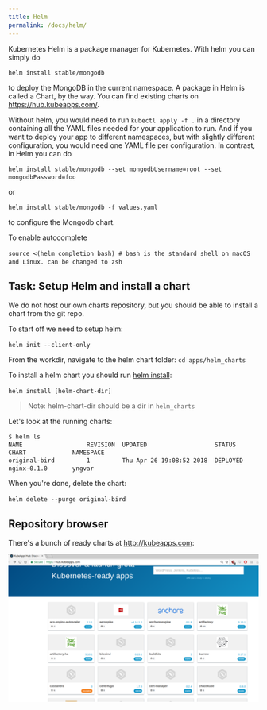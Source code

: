 ```yaml
---
title: Helm
permalink: /docs/helm/
---
```


Kubernetes Helm is a package manager for Kubernetes. With helm you can simply do

```
helm install stable/mongodb
```

to deploy the MongoDB in the current namespace. A package in Helm is called a Chart, by the way. You can find
existing charts on <https://hub.kubeapps.com/>.

Without helm, you would need to run `kubectl apply -f .` in a directory containing all the YAML files needed
for your application to run. And if you want to deploy your app to different namespaces, but with slightly
different configuration, you would need one YAML file per configuration. In contrast, in Helm you can do

```
helm install stable/mongodb --set mongodbUsername=root --set mongodbPassword=foo
```

or

```
helm install stable/mongodb -f values.yaml
```

to configure the Mongodb chart.

To enable autocomplete

`source <(helm completion bash) # bash is the standard shell on macOS and Linux. can be changed to zsh`


## Task: Setup Helm and install a chart

We do not host our own charts repository, but you should be able to install a chart
from the git repo.

To start off we need to setup helm:

`helm init --client-only`

From the workdir, navigate to the helm chart folder:
 `cd apps/helm_charts`

To install a helm chart you should run [helm install](https://docs.helm.sh/helm/helm_install):

`helm install [helm-chart-dir]`
> Note: helm-chart-dir should be a dir in `helm_charts`

Let's look at the running charts:

```
$ helm ls
NAME                  REVISION  UPDATED                   STATUS          CHART             NAMESPACE  
original-bird         1         Thu Apr 26 19:08:52 2018  DEPLOYED        nginx-0.1.0       yngvar     
```

When you're done, delete the chart:

`helm delete --purge original-bird`

## Repository browser

There's a bunch of ready charts at http://kubeapps.com:

![text](../../assets/img/kubeapps.png)
